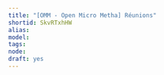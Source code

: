 ```yaml
---
title: "[OMM - Open Micro Metha] Réunions"
shortid: SkvRTxhHW
alias: 
model: 
tags: 
node: 
draft: yes
--- 
```

 